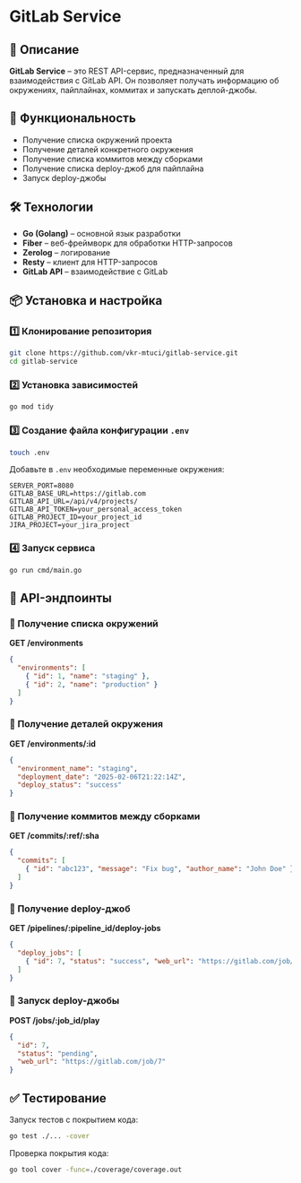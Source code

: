 # GitLab Service

## 📌 Описание
**GitLab Service** – это REST API-сервис, предназначенный для взаимодействия с GitLab API. Он позволяет получать информацию об окружениях, пайплайнах, коммитах и запускать деплой-джобы.

## 🚀 Функциональность
- Получение списка окружений проекта
- Получение деталей конкретного окружения
- Получение списка коммитов между сборками
- Получение списка deploy-джоб для пайплайна
- Запуск deploy-джобы

## 🛠 Технологии
- **Go (Golang)** – основной язык разработки
- **Fiber** – веб-фреймворк для обработки HTTP-запросов
- **Zerolog** – логирование
- **Resty** – клиент для HTTP-запросов
- **GitLab API** – взаимодействие с GitLab

## 📦 Установка и настройка
### 1️⃣ Клонирование репозитория
```sh
git clone https://github.com/vkr-mtuci/gitlab-service.git
cd gitlab-service
```

### 2️⃣ Установка зависимостей
```sh
go mod tidy
```

### 3️⃣ Создание файла конфигурации `.env`
```sh
touch .env
```
Добавьте в `.env` необходимые переменные окружения:
```
SERVER_PORT=8080
GITLAB_BASE_URL=https://gitlab.com
GITLAB_API_URL=/api/v4/projects/
GITLAB_API_TOKEN=your_personal_access_token
GITLAB_PROJECT_ID=your_project_id
JIRA_PROJECT=your_jira_project
```

### 4️⃣ Запуск сервиса
```sh
go run cmd/main.go
```

## 📡 API-эндпоинты
### 📌 Получение списка окружений
**GET /environments**
```json
{
  "environments": [
    { "id": 1, "name": "staging" },
    { "id": 2, "name": "production" }
  ]
}
```

### 📌 Получение деталей окружения
**GET /environments/:id**
```json
{
  "environment_name": "staging",
  "deployment_date": "2025-02-06T21:22:14Z",
  "deploy_status": "success"
}
```

### 📌 Получение коммитов между сборками
**GET /commits/:ref/:sha**
```json
{
  "commits": [
    { "id": "abc123", "message": "Fix bug", "author_name": "John Doe" }
  ]
}
```

### 📌 Получение deploy-джоб
**GET /pipelines/:pipeline_id/deploy-jobs**
```json
{
  "deploy_jobs": [
    { "id": 7, "status": "success", "web_url": "https://gitlab.com/job/7" }
  ]
}
```

### 📌 Запуск deploy-джобы
**POST /jobs/:job_id/play**
```json
{
  "id": 7,
  "status": "pending",
  "web_url": "https://gitlab.com/job/7"
}
```

## ✅ Тестирование
Запуск тестов с покрытием кода:
```sh
go test ./... -cover
```
Проверка покрытия кода:
```sh
go tool cover -func=./coverage/coverage.out
```

